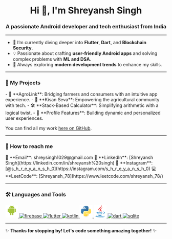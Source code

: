 <h1 align="center">Hi 👋, I'm Shreyansh Singh</h1>
<h3 align="center">A passionate Android developer and tech enthusiast from India</h3>

---

- 🌱 I’m currently diving deeper into **Flutter**, **Dart**, and **Blockchain Security**.  
- 💡 Passionate about crafting **user-friendly Android apps** and solving complex problems with **ML and DSA**.  
- 🎯 Always exploring **modern development trends** to enhance my skills.  

---

<h3 align="left">📌 My Projects</h3>
- 📱 **AgroLink**: Bridging farmers and consumers with an intuitive app experience.  
- 🌾 **Kisan Seva**: Empowering the agricultural community with tech.  
- 🛠️ **Stack-Based Calculator**: Simplifying arithmetic with a logical twist.  
- 🔐 **Profile Features**: Building dynamic and personalized user experiences.

You can find all my work [here on GitHub](https://github.com/Shrey1029).

---

<h3 align="left">💬 How to reach me</h3>
📧 **Email**: shreysingh1029@gmail.com  
💼 **LinkedIn**: [Shreyansh Singh](https://linkedin.com/in/shreyansh%20singh)  
📸 **Instagram**: [@s_h_r_e_y_a_n_s_h_0](https://instagram.com/s_h_r_e_y_a_n_s_h_0)  
💻 **LeetCode**: [Shreyansh_78](https://www.leetcode.com/shreyansh_78/)

---

<h3 align="left">🛠️ Languages and Tools</h3>
<p align="left"> 
  <a href="https://developer.android.com" target="_blank" rel="noreferrer">
    <img src="https://raw.githubusercontent.com/devicons/devicon/master/icons/android/android-original-wordmark.svg" alt="android" width="40" height="40"/> 
  </a> 
  <a href="https://firebase.google.com/" target="_blank" rel="noreferrer">
    <img src="https://www.vectorlogo.zone/logos/firebase/firebase-icon.svg" alt="firebase" width="40" height="40"/> 
  </a>
  <a href="https://flutter.dev" target="_blank" rel="noreferrer">
    <img src="https://www.vectorlogo.zone/logos/flutterio/flutterio-icon.svg" alt="flutter" width="40" height="40"/> 
  </a> 
  <a href="https://kotlinlang.org" target="_blank" rel="noreferrer">
    <img src="https://www.vectorlogo.zone/logos/kotlinlang/kotlinlang-icon.svg" alt="kotlin" width="40" height="40"/> 
  </a> 
  <a href="https://www.python.org" target="_blank" rel="noreferrer">
    <img src="https://raw.githubusercontent.com/devicons/devicon/master/icons/python/python-original.svg" alt="python" width="40" height="40"/> 
  </a>
  <a href="https://www.java.com" target="_blank" rel="noreferrer">
    <img src="https://raw.githubusercontent.com/devicons/devicon/master/icons/java/java-original.svg" alt="java" width="40" height="40"/> 
  </a>
  <a href="https://dart.dev" target="_blank" rel="noreferrer">
    <img src="https://www.vectorlogo.zone/logos/dartlang/dartlang-icon.svg" alt="dart" width="40" height="40"/> 
  </a>
  <a href="https://www.sqlite.org/" target="_blank" rel="noreferrer">
    <img src="https://www.vectorlogo.zone/logos/sqlite/sqlite-icon.svg" alt="sqlite" width="40" height="40"/> 
  </a>
</p>

---

✨ **Thanks for stopping by! Let's code something amazing together!** ✨
